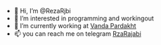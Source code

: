 - 👋 Hi, I’m @RezaRjbi
- 👀 I’m interested in programming and workingout
- 🌱 I’m currently working at [Vanda Pardakht](https://ng.vandapardakht.ir)
- 📫 you can reach me on telegram [RzaRajabi](https://t.me/rzarajabi)

<!---
RezaRjbi/RezaRjbi is a ✨ special ✨ repository because its `README.md` (this file) appears on your GitHub profile.
You can click the Preview link to take a look at your changes.
--->
